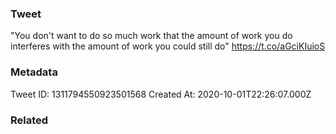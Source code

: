 ### Tweet
"You don't want to do so much work that the amount of work you do interferes with the amount of work you could still do" https://t.co/aGciKIuioS

### Metadata
Tweet ID: 1311794550923501568
Created At: 2020-10-01T22:26:07.000Z

### Related

